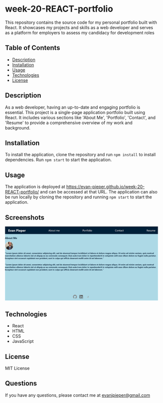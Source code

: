 # week-20-REACT-portfolio
This repository contains the source code for my personal portfolio built with React. It showcases my projects and skills as a web developer and serves as a platform for employers to assess my candidacy for development roles

## Table of Contents
* [Description](#description)
* [Installation](#installation)
* [Usage](#usage)
* [Technologies](#technologies)
* [License](#license)

## Description
As a web developer, having an up-to-date and engaging portfolio is essential. This project is a single-page application portfolio built using React. It includes various sections like 'About Me', 'Portfolio', 'Contact', and 'Resume' to provide a comprehensive overview of my work and background.

## Installation
To install the application, clone the repository and run `npm install` to install dependencies. Run `npm start` to start the application.

## Usage
The application is deployed at https://evan-pieper.github.io/week-20-REACT-portfolio/ and can be accessed at that URL. The application can also be run locally by cloning the repository and running `npm start` to start the application.

## Screenshots
![Portfolio Screenshot](week-20-react-portfolio-demo.jpg "Portfolio Screenshot")

## Technologies
* React
* HTML
* CSS
* JavaScript

## License
MIT License

## Questions
If you have any questions, please contact me at evanjpieper@gmail.com